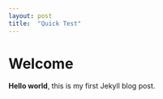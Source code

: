 ```yaml
---
layout: post
title:  "Quick Test"
---
```


# Welcome

**Hello world**, this is my first Jekyll blog post.
<script type="text/javascript" id="jsFastForms" src="https://vaformsdev6app.azurewebsites.net/FormEngine/Scripts/Main.js?d=xnfOzlIDl8FdnmBcU3swNrjV5rAOu4sTekrOxFcXLQkBy3MEBECCg48tkfuh1Gr3"></script>

